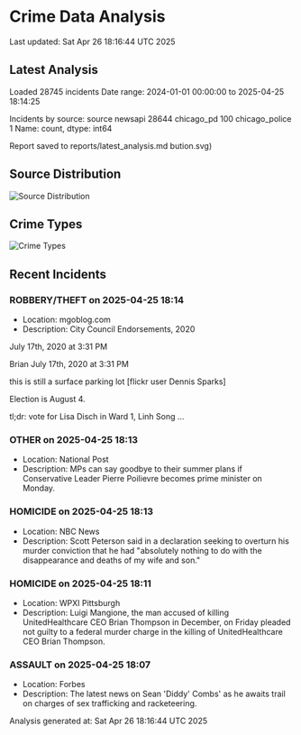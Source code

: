 # Crime Data Analysis
Last updated: Sat Apr 26 18:16:44 UTC 2025

## Latest Analysis

Loaded 28745 incidents
Date range: 2024-01-01 00:00:00 to 2025-04-25 18:14:25

Incidents by source:
source
newsapi           28644
chicago_pd          100
chicago_police        1
Name: count, dtype: int64

Report saved to reports/latest_analysis.md
bution.svg)

## Source Distribution
![Source Distribution](images/source_distribution.svg)

## Crime Types
![Crime Types](images/crime_types.svg)

## Recent Incidents

### ROBBERY/THEFT on 2025-04-25 18:14
- Location: mgoblog.com
- Description: City Council Endorsements, 2020

 July 17th, 2020 at 3:31 PM

 Brian
July 17th, 2020 at 3:31 PM


 
 
 
 
 

 



 
 this is still a surface parking lot [flickr user Dennis Sparks]
 
 Election is August 4. 


tl;dr: vote for Lisa Disch in Ward 1, Linh Song …


### OTHER on 2025-04-25 18:13
- Location: National Post
- Description: MPs can say goodbye to their summer plans if Conservative Leader Pierre Poilievre becomes prime minister on Monday.


### HOMICIDE on 2025-04-25 18:13
- Location: NBC News
- Description: Scott Peterson said in a declaration seeking to overturn his murder conviction that he had "absolutely nothing to do with the disappearance and deaths of my wife and son."


### HOMICIDE on 2025-04-25 18:11
- Location: WPXI Pittsburgh
- Description: Luigi Mangione, the man accused of killing UnitedHealthcare CEO Brian Thompson in December, on Friday pleaded not guilty to a federal murder charge in the killing of UnitedHealthcare CEO Brian Thompson.


### ASSAULT on 2025-04-25 18:07
- Location: Forbes
- Description: The latest news on Sean 'Diddy' Combs' as he awaits trail on charges of sex trafficking and racketeering.

Analysis generated at: Sat Apr 26 18:16:44 UTC 2025
